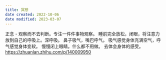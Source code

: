 ```yaml
---
title: 冥想
date created: 2022-10-06
date modified: 2023-03-07
---
```


正念 - 观察而不去判断。专注一件件事物观察。
睡前完全放松，闭眼，将注意力放到自己的呼吸上。深呼吸。
鼻子吸气，嘴巴呼气。
吸气感觉身体充满空气，呼气感觉身体变软。
慢慢闭上眼睛。什么都不用做。
去体会身体的感受。
https://zhuanlan.zhihu.com/p/140009950
